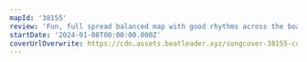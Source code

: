 ```yaml
---
mapId: '38155'
review: 'Fun, full spread balanced map with good rhythms across the board, and difficulties for practically any player all paired with some nice vanilla lights.'
startDate: '2024-01-08T00:00:00.000Z'
coverUrlOverwrite: https://cdn.assets.beatleader.xyz/songcover-38155-cover.png
---
```

